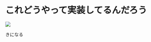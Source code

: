 # これどうやって実装してるんだろう

![](http://user-image.logdown.io/user/5835/blog/5854/post/184304/k4Jtv3EIQ5K0406vCppR_a.gif)

きになる

